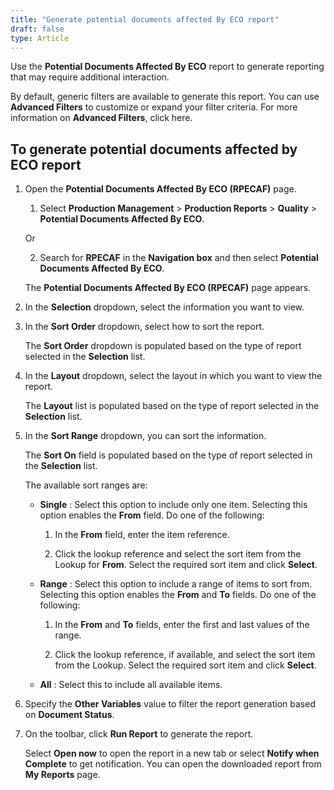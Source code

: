 ```yaml
---
title: "Generate potential documents affected By ECO report"
draft: false
type: Article
---
```


Use the **Potential Documents Affected By ECO** report to generate reporting that may require additional interaction.

By default, generic filters are available to generate this report. You can use **Advanced Filters** to customize or expand your filter criteria. For more information on **Advanced Filters**, click here.

## To generate potential documents affected by ECO report

1. Open the **Potential Documents Affected By ECO (RPECAF)** page.

    1. Select **Production Management** > **Production Reports** > **Quality** > **Potential Documents Affected By ECO**.

    Or

    2. Search for **RPECAF** in the **Navigation box** and then select **Potential Documents Affected By ECO**.

    The **Potential Documents Affected By ECO (RPECAF)** page appears.

2. In the **Selection** dropdown, select the information you want to view.

3. In the **Sort Order** dropdown, select how to sort the report.

    The **Sort Order** dropdown is populated based on the type of report selected in the **Selection** list.

4. In the **Layout** dropdown, select the layout in which you want to view the report.

    The **Layout** list is populated based on the type of report selected in the **Selection** list.

5. In the **Sort Range** dropdown, you can sort the information.

    The **Sort On** field is populated based on the type of report selected in the **Selection** list.

    The available sort ranges are:

    - **Single** : Select this option to include only one item. Selecting this option enables the **From** field. Do one of the following:

        1. In the **From** field, enter the item reference.

        2. Click the lookup reference and select the sort item from the Lookup for **From**. Select the required sort item and click **Select**.

    - **Range** : Select this option to include a range of items to sort from. Selecting this option enables the **From** and **To** fields. Do one of the following:

        1. In the **From** and **To** fields, enter the first and last values of the range.

        2. Click the lookup reference, if available, and select the sort item from the Lookup. Select the required sort item and click **Select**.

    - **All** : Select this to include all available items.

6. Specify the **Other Variables** value to filter the report generation based on **Document Status**.

7. On the toolbar, click **Run Report** to generate the report.

    Select **Open now** to open the report in a new tab or select **Notify when Complete** to get notification. You can open the downloaded report from **My Reports** page.



​